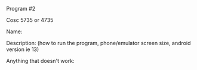 Program #2 

 Cosc 5735 or 4735

Name:

Description: (how to run the program, phone/emulator screen size, android version ie 13)

Anything that doesn't work:
